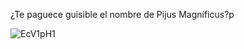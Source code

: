 ¿Te paguece guisible el nombre de Pijus Magníficus?p

![EcV1pH1](https://user-images.githubusercontent.com/114620864/219907428-3bd85bb2-e6a3-483b-b2dc-69b1aec415c4.gif)

<!--
**Mariovalcen/Mariovalcen** is a ✨ _special_ ✨ repository because its `README.md` (this file) appears on your GitHub profile.

Here are some ideas to get you started:




- 🔭 I’m currently working on ...
- 🌱 I’m currently learning ...
- 👯 I’m looking to collaborate on ...
- 🤔 I’m looking for help with ...
- 💬 Ask me about ...
- 📫 How to reach me: ...
- 😄 Pronouns: ...
- ⚡ Fun fact: ...
-->
